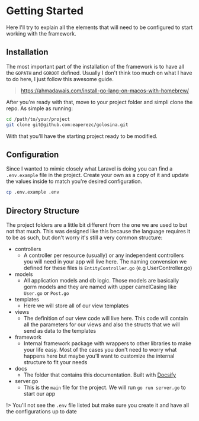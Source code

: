 # Getting Started

Here I'll try to explain all the elements that will need to be configured to start working with the framework.

## Installation

The most important part of the installation of the framework is to have all the `GOPATH` and `GOROOT` defined. Usually I don't think too much on what I have to do here, I just follow this awesome guide.

> https://ahmadawais.com/install-go-lang-on-macos-with-homebrew/

After you're ready with that, move to your project folder and simpli clone the repo. As simple as running:

```bash
cd /path/to/your/project
git clone git@github.com:eaperezc/golosina.git
```

With that you'll have the starting project ready to be modified.

## Configuration

Since I wanted to mimic closely what Laravel is doing you can find a `.env.example` file in the project. Create your own as a copy of it and update the values inside to match you're desired configuration.

```bash
cp .env.example .env
```

## Directory Structure

The project folders are a little bit different from the one we are used to but not that much. This was designed like this because the language requires it to be as such, but don't worry it's still a very common structure:

* controllers
    * A controller per resource (usually) or any independent controllers you will need in your app will live here. The naming convension we defined for these files is `EntityController.go` (e.g UserController.go)
* models
    * All application models and db logic. Those models are basically gorm models and they are named with upper camelCasing like `User.go` or `Post.go`
* templates
    * Here we will store all of our view templates
* views
    * The definition of our view code will live here. This code will contain all the parameters for our views and also the structs that we will send as data to the templates
* framework
    * Internal framework package with wrappers to other libraries to make your life easy. Most of the cases you don't need to worry what happens here but maybe you'll want to customize the internal structure to fit your needs
* docs
    * The folder that contains this documentation. Built with [Docsify](https://docsify.js.org/#/quickstart)
* server.go
    * This is the `main` file for the project. We will run `go run server.go` to start our app

!> You'll not see the `.env` file listed but make sure you create it and have all the configurations up to date
